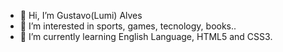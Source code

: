 - 👋 Hi, I’m Gustavo(Lumi) Alves
- 👀 I’m interested in sports, games, tecnology, books..
- 🌱 I’m currently learning English Language, HTML5 and CSS3.
<!---
Gustavo-LumiDev/Gustavo-LumiDev is a ✨ special ✨ repository because its `README.md` (this file) appears on your GitHub profile.
You can click the Preview link to take a look at your changes.
--->

